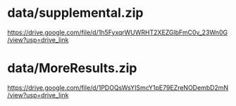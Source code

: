 # data/supplemental.zip
https://drive.google.com/file/d/1h5FyxqrWUWRHT2XEZGlbFmC0v_23Wn0G/view?usp=drive_link

# data/MoreResults.zip
https://drive.google.com/file/d/1PDOQsWsYISmcY1pE79EZreNODembD2mN/view?usp=drive_link
